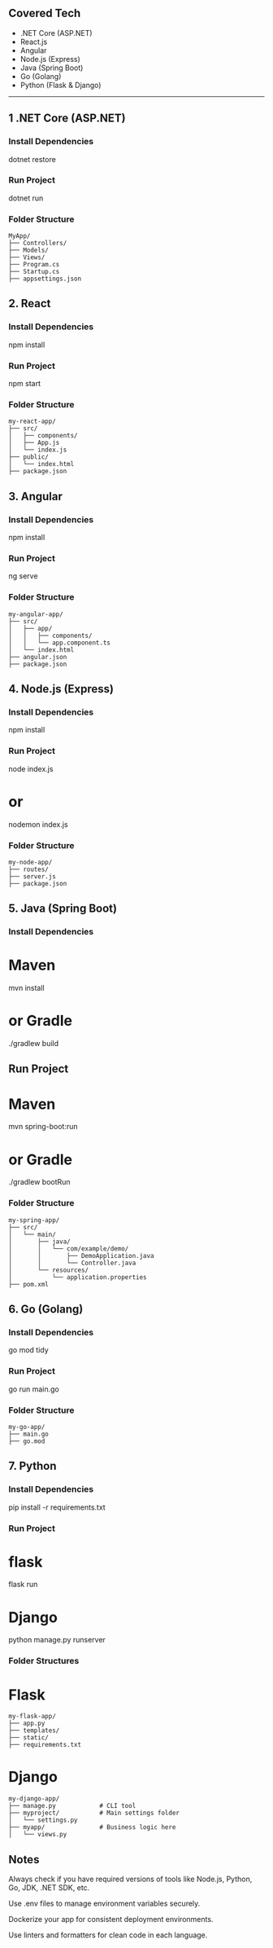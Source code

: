 ## Covered Tech

- .NET Core (ASP.NET)
- React.js
- Angular
- Node.js (Express)
- Java (Spring Boot)
- Go (Golang)
- Python (Flask & Django)

---

## 1 .NET Core (ASP.NET)

### Install Dependencies

dotnet restore

### Run Project

dotnet run

### Folder Structure
```
MyApp/
├── Controllers/         
├── Models/              
├── Views/               
├── Program.cs           
├── Startup.cs           
├── appsettings.json
```   

## 2. React
### Install Dependencies

npm install
### Run Project

npm start
### Folder Structure
```
my-react-app/
├── src/
│   ├── components/      
│   ├── App.js           
│   └── index.js        
├── public/
│   └── index.html       
├── package.json
```      

## 3. Angular
### Install Dependencies

npm install
### Run Project

ng serve
### Folder Structure
```
my-angular-app/
├── src/
│   ├── app/
│   │   ├── components/   
│   │   └── app.component.ts
│   └── index.html        
├── angular.json          
├── package.json
```
## 4. Node.js (Express)
###  Install Dependencies

npm install
### Run Project

node index.js
# or
nodemon index.js
### Folder Structure
```
my-node-app/
├── routes/              
├── server.js            
├── package.json
```   

## 5. Java (Spring Boot)
### Install Dependencies

# Maven
mvn install

# or Gradle
./gradlew build
##  Run Project

# Maven
mvn spring-boot:run

# or Gradle
./gradlew bootRun
### Folder Structure
```
my-spring-app/
├── src/
│   └── main/
│       ├── java/
│       │   └── com/example/demo/
│       │       ├── DemoApplication.java   
│       │       └── Controller.java        
│       └── resources/
│           └── application.properties     
├── pom.xml  
```
## 6. Go (Golang)
### Install Dependencies

go mod tidy
### Run Project

go run main.go
### Folder Structure
```
my-go-app/
├── main.go           
├── go.mod
```           
## 7. Python
### Install Dependencies

pip install -r requirements.txt
### Run Project
# flask
flask run
# Django
python manage.py runserver



### Folder Structures
# Flask
```
my-flask-app/
├── app.py              
├── templates/           
├── static/              
├── requirements.txt    
```

# Django
```
my-django-app/
├── manage.py            # CLI tool
├── myproject/           # Main settings folder
│   └── settings.py
├── myapp/               # Business logic here
│   └── views.py
```

## Notes
Always check if you have required versions of tools like Node.js, Python, Go, JDK, .NET SDK, etc.

Use .env files to manage environment variables securely.

Dockerize your app for consistent deployment environments.

Use linters and formatters for clean code in each language.
